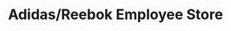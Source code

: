 ---
title: "Adidas/Reebok Employee Store"
url: /greenville/adidas-reebok-employee-store/
shop: Kleidung
---